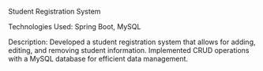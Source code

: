 Student Registration System

Technologies Used: Spring Boot, MySQL

Description: Developed a student registration system that allows for adding, editing, and removing student information. Implemented CRUD operations with a MySQL database for efficient data management.
